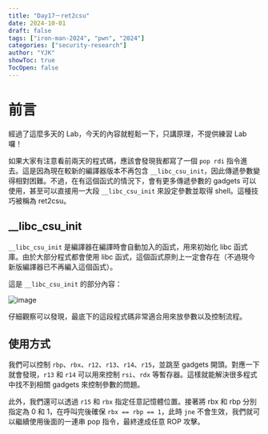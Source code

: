 ```yaml
---
title: "Day17－ret2csu"
date: 2024-10-01
draft: false
tags: ["iron-man-2024", "pwn", "2024"]
categories: ["security-research"]
author: "YJK"
showToc: true
TocOpen: false
---
```



# 前言

經過了這麼多天的 Lab，今天的內容就輕鬆一下，只講原理，不提供練習 Lab 囉！

如果大家有注意看前兩天的程式碼，應該會發現我都寫了一個 `pop rdi` 指令進去。這是因為現在較新的編譯器版本不再包含 `__libc_csu_init`，因此傳遞參數變得相對困難。不過，在有這個函式的情況下，會有更多傳遞參數的 gadgets 可以使用，甚至可以直接用一大段 `__libc_csu_init` 來設定參數並取得 shell。這種技巧被稱為 ret2csu。

## __libc_csu_init

`__libc_csu_init` 是編譯器在編譯時會自動加入的函式，用來初始化 libc 函式庫。由於大部分程式都會使用 libc 函式，這個函式原則上一定會存在（不過現今新版編譯器已不再編入這個函式）。

這是 `__libc_csu_init` 的部分內容：

![image](/images/iron2024/day17_image1.png)

仔細觀察可以發現，最底下的這段程式碼非常適合用來放參數以及控制流程。

## 使用方式

我們可以控制 `rbp`、`rbx`、`r12`、`r13`、`r14`、`r15`，並跳至 gadgets 開頭。對應一下就會發現，`r13` 和 `r14` 可以用來控制 `rsi`、`rdx` 等暫存器。這樣就能解決很多程式中找不到相關 gadgets 來控制參數的問題。

此外，我們還可以透過 `r15` 和 `rbx` 指定任意記憶體位置。接著將 rbx 和 rbp 分別指定為 0 和 1，在呼叫完後確保 `rbx == rbp == 1`，此時 `jne` 不會生效，我們就可以繼續使用後面的一連串 pop 指令，最終達成任意 ROP 攻擊。